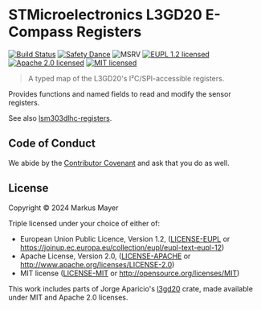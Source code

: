 # STMicroelectronics L3GD20 E-Compass Registers

<!-- [![Crates.io][crates-image]][crates-link]
[![Docs][docs-image]][docs-link] -->
[![Build Status][build-image]][build-link]
[![Safety Dance][safety-image]][safety-link]
![MSRV][msrv-image]
[![EUPL 1.2 licensed][license-eupl-image]][license-eupl-link]
[![Apache 2.0 licensed][license-apache-image]][license-apache-link]
[![MIT licensed][license-mit-image]][license-mit-link]

> A typed map of the L3GD20's I²C/SPI-accessible registers.

Provides functions and named fields to read and modify the sensor registers.

See also [lsm303dlhc-registers](https://crates.io/crates/lsm303dlhc-registers).

## Code of Conduct

We abide by the [Contributor Covenant][cc] and ask that you do as well.

## License

Copyright © 2024 Markus Mayer

Triple licensed under your choice of either of:

- European Union Public Licence, Version 1.2, ([LICENSE-EUPL](LICENSE-EUPL)
  or https://joinup.ec.europa.eu/collection/eupl/eupl-text-eupl-12)
- Apache License, Version 2.0, ([LICENSE-APACHE](LICENSE-APACHE) or http://www.apache.org/licenses/LICENSE-2.0)
- MIT license ([LICENSE-MIT](LICENSE-MIT) or http://opensource.org/licenses/MIT)

This work includes parts of Jorge Aparicio's [l3gd20](https://github.com/japaric/l3gd20) crate,
made available under MIT and Apache 2.0 licenses.


[crates-image]: https://img.shields.io/crates/v/l3gd20-registers

[crates-link]: https://crates.io/crates/l3gd20-registers

[docs-image]: https://docs.rs/l3gd20-registers/badge.svg

[docs-link]: https://docs.rs/l3gd20-registers/

[build-image]: https://github.com/sunsided/l3gd20-registers/workflows/Rust/badge.svg

[build-link]: https://github.com/sunsided/l3gd20-registers/actions

[safety-image]: https://img.shields.io/badge/unsafe-forbidden-success.svg

[safety-link]: https://github.com/rust-secure-code/safety-dance/

[msrv-image]: https://img.shields.io/badge/rustc-1.64+-blue.svg

[license-eupl-image]: https://img.shields.io/badge/license-EUPL_1.2-blue.svg

[license-apache-image]: https://img.shields.io/badge/license-Apache_2.0-blue.svg

[license-mit-image]: https://img.shields.io/badge/license-MIT-blue.svg

[license-apache-link]: https://github.com/sunsided/l3gd20-registers/blob/develop/LICENSE-APACHE

[license-mit-link]: https://github.com/sunsided/l3gd20-registers/blob/develop/LICENSE-MIT

[license-eupl-link]: https://github.com/sunsided/l3gd20-registers/blob/develop/LICENSE-EUPL

[cc]: https://contributor-covenant.org
